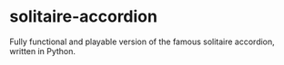 # solitaire-accordion
Fully functional and playable version of the famous solitaire accordion, written in Python.
